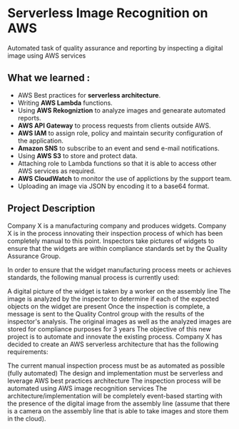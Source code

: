 # Serverless Image Recognition on AWS
Automated task of quality assurance and reporting by inspecting a digital image using AWS services

## What we learned :

- AWS Best practices for **serverless architecture**.
- Writing **AWS Lambda** functions.
- Using **AWS Rekogniztion** to analyze images and genearate automated reports.
- **AWS API Gateway** to process requests from clients outside AWS.
- **AWS IAM** to assign role, policy and maintain security configuration of the application.
- **Amazon SNS** to subscribe to an event and send e-mail notifications.
- Using **AWS S3** to store and protect data.
- Attaching role to Lambda functions so that it is able to access other AWS services as required.
- **AWS CloudWatch** to monitor the use of applictions by the support team.
- Uploading an image via JSON by encoding it to a base64 format.

## Project Description

Company X is a manufacturing company and produces widgets. Company X is in the process innovating their inspection process of which has been completely manual to this point. Inspectors take pictures of widgets to ensure that the widgets are within compliance standards set by the Quality Assurance Group.

In order to ensure that the widget manufacturing process meets or achieves standards, the following manual process is currently used:

A digital picture of the widget is taken by a worker on the assembly line The image is analyzed by the inspector to determine if each of the expected objects on the widget are present Once the inspection is complete, a message is sent to the Quality Control group with the results of the inspector's analysis. The original images as well as the analyzed images are stored for compliance purposes for 3 years The objective of this new project is to automate and innovate the existing process. Company X has decided to create an AWS serverless architecture that has the following requirements:

The current manual inspection process must be as automated as possible (fully automated) The design and implementation must be serverless and leverage AWS best practices architecture The inspection process will be automated using AWS image recognition services The architecture/implementation will be completely event-based starting with the presence of the digital image from the assembly line (assume that there is a camera on the assembly line that is able to take images and store them in the cloud).
